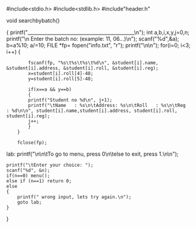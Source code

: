 #include<stdio.h>
#include<stdlib.h>
#include"header.h"

void searchbybatch()

{
    printf("____________________________________________\n");
        int a,b,i,x,y,j=0,n;
        printf("\n Enter the batch no: (example: 11, 06...)\n");
        scanf("%d",&a);
        b=a%10;
        a/=10;
        FILE *fp= fopen("info.txt", "r");
        printf("\n\n");
        for(i=0; i<3; i++)
        {

            fscanf(fp, "%s\t%s\t%s\t%d\n", &student[i].name, &student[i].address, &student[i].roll, &student[i].reg);
            x=student[i].roll[4]-48;
            y=student[i].roll[5]-48;

            if(x==a && y==b)
            {
            printf("Student no %d\n", j+1);
            printf("\tName   : %s\n\tAddress: %s\n\tRoll   : %s\n\tReg    : %d\n\n", student[i].name,student[i].address, student[i].roll, student[i].reg);
            j++;
            }
        }

        fclose(fp);
lab:
    printf("\n\n\tTo go to menu, press 0\n\telse to exit, press 1.\n\n");

    printf("\tEnter your choice: ");
    scanf("%d", &n);
    if(n==0) menu();
    else if (n==1) return 0;
    else
    {
        printf(" wrong input, lets try again.\n");
        goto lab;
    }


}
